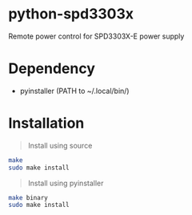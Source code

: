 # python-spd3303x

Remote power control for SPD3303X-E power supply

# Dependency

* pyinstaller (PATH to ~/.local/bin/)

# Installation

> Install using source

```bash
make
sudo make install
```

> Install using pyinstaller

```bash
make binary
sudo make install
```

